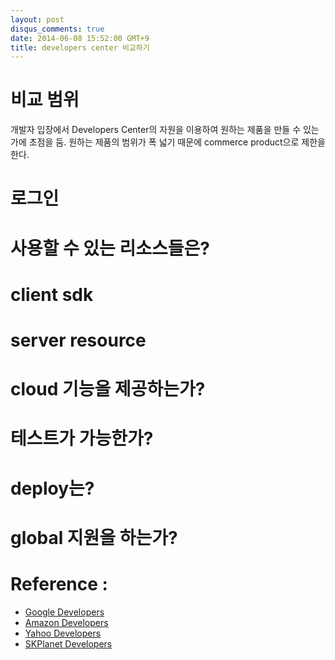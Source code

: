 ```yaml
---
layout: post
disqus_comments: true
date: 2014-06-08 15:52:00 GMT+9
title: developers center 비교하기 
---
```

# 비교 범위
개발자 입장에서 Developers Center의 자원을 이용하여 원하는 제품을 만들 수 있는가에 초점을 둠.
원하는 제품의 범위가 폭 넓기 때문에 commerce product으로 제한을 한다.

# 로그인

# 사용할 수 있는 리소스들은?

# client sdk 

# server resource 

# cloud 기능을 제공하는가? 

# 테스트가 가능한가?

# deploy는?

# global 지원을 하는가? 


# Reference : 
* [Google Developers]( https://developers.skplanetx.com )
* [Amazon Developers]( http://developer.amazon.com )
* [Yahoo Developers]( https://developer.yahoo.com )
* [SKPlanet Developers]( https://developers.skplanetx.com )

